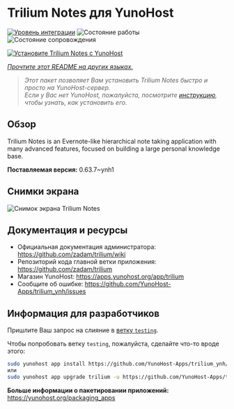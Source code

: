 <!--
Важно: этот README был автоматически сгенерирован <https://github.com/YunoHost/apps/tree/master/tools/readme_generator>
Он НЕ ДОЛЖЕН редактироваться вручную.
-->

# Trilium Notes для YunoHost

[![Уровень интеграции](https://dash.yunohost.org/integration/trilium.svg)](https://ci-apps.yunohost.org/ci/apps/trilium/) ![Состояние работы](https://ci-apps.yunohost.org/ci/badges/trilium.status.svg) ![Состояние сопровождения](https://ci-apps.yunohost.org/ci/badges/trilium.maintain.svg)

[![Установите Trilium Notes с YunoHost](https://install-app.yunohost.org/install-with-yunohost.svg)](https://install-app.yunohost.org/?app=trilium)

*[Прочтите этот README на других языках.](./ALL_README.md)*

> *Этот пакет позволяет Вам установить Trilium Notes быстро и просто на YunoHost-сервер.*  
> *Если у Вас нет YunoHost, пожалуйста, посмотрите [инструкцию](https://yunohost.org/install), чтобы узнать, как установить его.*

## Обзор

Trilium Notes is an Evernote-like hierarchical note taking application with many advanced features, focused on building a large personal knowledge base.


**Поставляемая версия:** 0.63.7~ynh1

## Снимки экрана

![Снимок экрана Trilium Notes](./doc/screenshots/screenshot.png)

## Документация и ресурсы

- Официальная документация администратора: <https://github.com/zadam/trilium/wiki>
- Репозиторий кода главной ветки приложения: <https://github.com/zadam/trilium>
- Магазин YunoHost: <https://apps.yunohost.org/app/trilium>
- Сообщите об ошибке: <https://github.com/YunoHost-Apps/trilium_ynh/issues>

## Информация для разработчиков

Пришлите Ваш запрос на слияние в [ветку `testing`](https://github.com/YunoHost-Apps/trilium_ynh/tree/testing).

Чтобы попробовать ветку `testing`, пожалуйста, сделайте что-то вроде этого:

```bash
sudo yunohost app install https://github.com/YunoHost-Apps/trilium_ynh/tree/testing --debug
или
sudo yunohost app upgrade trilium -u https://github.com/YunoHost-Apps/trilium_ynh/tree/testing --debug
```

**Больше информации о пакетировании приложений:** <https://yunohost.org/packaging_apps>
